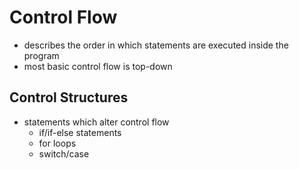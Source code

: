 # Control Flow

- describes the order in which statements are executed inside the program
- most basic control flow is top-down

## Control Structures

- statements which alter control flow
  - if/if-else statements
  - for loops
  - switch/case
